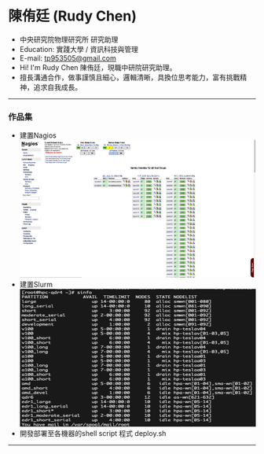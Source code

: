 # 陳侑廷 (Rudy Chen) 
- 中央研究院物理研究所 研究助理
- Education: 實踐大學 / 資訊科技與管理
- E-mail: tp953505@gmail.com
- Hi! I'm Rudy Chen 陳侑廷，現職中研院研究助理。
- 擅長溝通合作，做事謹慎且細心，邏輯清晰，具換位思考能力，富有挑戰精神，追求自我成長。
<hr>

### 作品集
  - 建置Nagios <BR>
    <img src="nagios.png" width="500" height="280"><BR>
  - 建置Slurm <BR>
    <img src="slurm.png" width="500" height="280"><BR>
  - 開發部署至各機器的shell script 程式
    deploy.sh
<hr>

